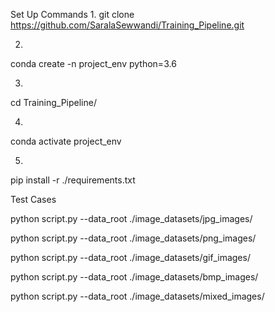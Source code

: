 Set Up Commands
1.
git clone https://github.com/SaralaSewwandi/Training_Pipeline.git

2.
conda create -n project_env python=3.6

3.
cd Training_Pipeline/

4.
conda activate project_env

5.
pip install -r ./requirements.txt 

Test Cases

python script.py --data_root ./image_datasets/jpg_images/

python script.py --data_root ./image_datasets/png_images/

python script.py --data_root ./image_datasets/gif_images/

python script.py --data_root ./image_datasets/bmp_images/

python script.py --data_root ./image_datasets/mixed_images/
